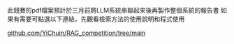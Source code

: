 此競賽的pdf檔案預計於三月前將LLM系統串聯起來後再製作整個系統的報告書
如果有需要可點選以下連結，先觀看檢索方法的使用說明和程式使用

[github.com/YiChuin/RAG_competition/tree/main
](https://github.com/YiChuin/RAG_competition.git)
